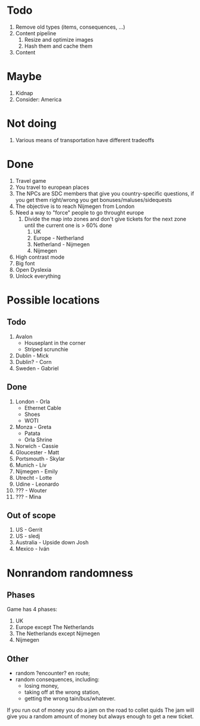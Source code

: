 # Todo

1. Remove old types (items, consequences, ...)
2. Content pipeline
   1. Resize and optimize images
   2. Hash them and cache them
3. Content

# Maybe

1. Kidnap
2. Consider: America

# Not doing

1. Various means of transportation have different tradeoffs

# Done

1. Travel game
2. You travel to european places
3. The NPCs are SDC members that give you country-specific questions, if you get them right/wrong you get bonuses/maluses/sidequests
4. The objective is to reach Nijmegen from London
5. Need a way to "force" people to go throught europe
   1. Divide the map into zones and don't give tickets for the next zone until the current one is > 60% done
      1. UK
      2. Europe - Netherland
      3. Netherland - Nijmegen
      4. Nijmegen
6. High contrast mode
7. Big font
8. Open Dyslexia
9. Unlock everything

# Possible locations

## Todo

1. Avalon
   - Houseplant in the corner
   - Striped scrunchie
2. Dublin - Mick
3. Dublin? - Corn
4. Sweden - Gabriel

## Done

1. London - Orla
   - Ethernet Cable
   - Shoes
   - WOTI
2. Monza - Greta
   - Patata
   - Orla Shrine
3. Norwich - Cassie
4. Gloucester - Matt
5. Portsmouth - Skylar
6. Munich - Liv
7. Nijmegen - Emily
8. Utrecht - Lotte
9. Udine - Leonardo
10. ??? - Wouter
11. ??? - Mina

## Out of scope

1. US - Gerrit
2. US - sledj
3. Australia - Upside down Josh
4. Mexico - Iván

# Nonrandom randomness

## Phases

Game has 4 phases:

1. UK
2. Europe except The Netherlands
3. The Netherlands except Nijmegen
4. Nijmegen

## Other

- random ?encounter? en route;
- random consequences, including:
  - losing money,
  - taking off at the wrong station,
  - getting the wrong tain/bus/whatever.

If you run out of money you do a jam on the road to collet quids
The jam will give you a random amount of money but always enough to get a new ticket.
